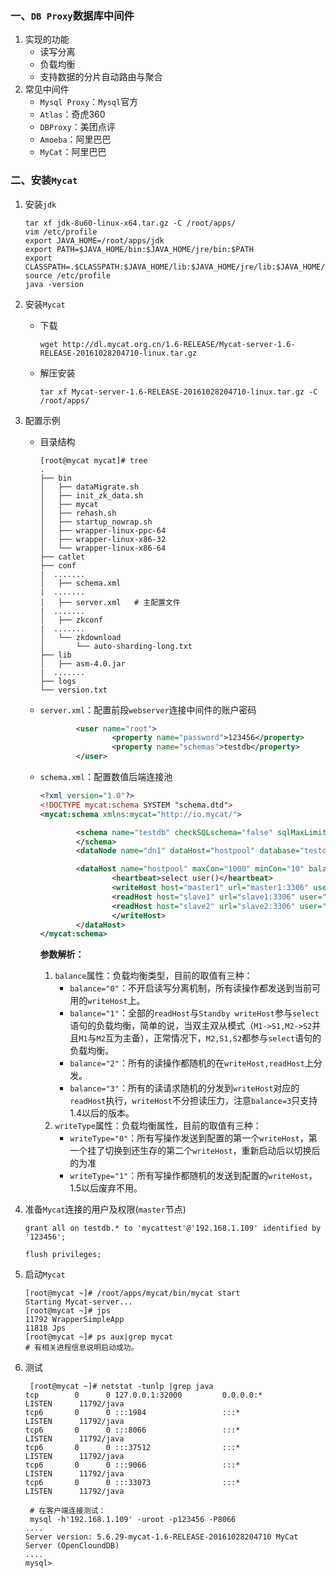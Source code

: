 ### 一、`DB Proxy`数据库中间件

1. 实现的功能
   - 读写分离
   - 负载均衡
   - 支持数据的分片自动路由与聚合
2. 常见中间件
   - `Mysql Proxy`：`Mysql`官方
   - `Atlas`：奇虎360
   - `DBProxy`：美团点评
   - `Amoeba`：阿里巴巴
   - `MyCat`：阿里巴巴

### 二、安装`Mycat`

1. 安装`jdk`

   ```shell
   tar xf jdk-8u60-linux-x64.tar.gz -C /root/apps/
   vim /etc/profile
   export JAVA_HOME=/root/apps/jdk
   export PATH=$JAVA_HOME/bin:$JAVA_HOME/jre/bin:$PATH
   export CLASSPATH=.$CLASSPATH:$JAVA_HOME/lib:$JAVA_HOME/jre/lib:$JAVA_HOME/lib/tools.jar
   source /etc/profile
   java -version
   ```

2. 安装`Mycat`

   - 下载

     `wget http://dl.mycat.org.cn/1.6-RELEASE/Mycat-server-1.6-RELEASE-20161028204710-linux.tar.gz`

   - 解压安装

     `tar xf Mycat-server-1.6-RELEASE-20161028204710-linux.tar.gz -C /root/apps/`

3. 配置示例

   - 目录结构

     ```shell
     [root@mycat mycat]# tree
     .
     ├── bin
     │   ├── dataMigrate.sh
     │   ├── init_zk_data.sh
     │   ├── mycat
     │   ├── rehash.sh
     │   ├── startup_nowrap.sh
     │   ├── wrapper-linux-ppc-64
     │   ├── wrapper-linux-x86-32
     │   └── wrapper-linux-x86-64
     ├── catlet
     ├── conf
     |	.......
     │   ├── schema.xml
     |	.......
     │   ├── server.xml   # 主配置文件
     |	.......
     │   ├── zkconf
     |	.......
     │   └── zkdownload
     │       └── auto-sharding-long.txt
     ├── lib
     │   ├── asm-4.0.jar
     |	.......
     ├── logs
     └── version.txt
     ```

   - `server.xml`：配置前段`webserver`连接中间件的账户密码

     ```xml
             <user name="root">
                     <property name="password">123456</property>
                     <property name="schemas">testdb</property>
             </user>
     ```

   - `schema.xml`：配置数值后端连接池

     ```xml
     <?xml version="1.0"?>
     <!DOCTYPE mycat:schema SYSTEM "schema.dtd">
     <mycat:schema xmlns:mycat="http://io.mycat/">
     
             <schema name="testdb" checkSQLschema="false" sqlMaxLimit="100" dataNode="dn1">
             </schema>
             <dataNode name="dn1" dataHost="hostpool" database="testdb" />
     
             <dataHost name="hostpool" maxCon="1000" minCon="10" balance="0" writeType="0" dbType="mysql" dbDriver="native" switchType="1"  slaveThreshold="100">
                     <heartbeat>select user()</heartbeat>
                     <writeHost host="master1" url="master1:3306" user="mycattest" password="123456">
                     <readHost host="slave1" url="slave1:3306" user="mycattest" password="123456" />
                     <readHost host="slave2" url="slave2:3306" user="mycattest" password="123456" />
                     </writeHost>
             </dataHost>
     </mycat:schema>
     
     ```

     **参数解析：**

     1. `balance`属性：负载均衡类型，目前的取值有三种：
        - `balance="0"`：不开启读写分离机制，所有读操作都发送到当前可用的`writeHost`上。
        - `balance="1"`：全部的`readHost`与`Standby writeHost`参与`select`语句的负载均衡，简单的说，当双主双从模式（`M1->S1,M2->S2`并且`M1`与`M2`互为主备），正常情况下，`M2,S1,S2`都参与`select`语句的负载均衡。
        - `balance="2"`：所有的读操作都随机的在`writeHost,readHost`上分发。
        - `balance="3"`：所有的读请求随机的分发到`writeHost`对应的`readHost`执行，`writeHost`不分担读压力，注意`balance=3`只支持1.4以后的版本。
     2. `writeType`属性：负载均衡属性，目前的取值有三种：
        - `writeType="0"`：所有写操作发送到配置的第一个`writeHost`，第一个挂了切换到还生存的第二个`writeHost`，重新启动后以切换后的为准
        - `writeType="1"`：所有写操作都随机的发送到配置的`writeHost`，1.5以后废弃不用。

4. 准备`Mycat`连接的用户及权限(`master`节点)

   `grant all on testdb.* to 'mycattest'@'192.168.1.109' identified by '123456';`

   `flush privileges;`

5. 启动`Mycat`

   ```shell
   [root@mycat ~]# /root/apps/mycat/bin/mycat start
   Starting Mycat-server...
   [root@mycat ~]# jps
   11792 WrapperSimpleApp
   11818 Jps
   [root@mycat ~]# ps aux|grep mycat
   # 有相关进程信息说明启动成功。
   ```

6. 测试

   ```shell
    [root@mycat ~]# netstat -tunlp |grep java
   tcp        0      0 127.0.0.1:32000         0.0.0.0:*               LISTEN      11792/java          
   tcp6       0      0 :::1984                 :::*                    LISTEN      11792/java          
   tcp6       0      0 :::8066                 :::*                    LISTEN      11792/java          
   tcp6       0      0 :::37512                :::*                    LISTEN      11792/java          
   tcp6       0      0 :::9066                 :::*                    LISTEN      11792/java          
   tcp6       0      0 :::33073                :::*                    LISTEN      11792/java 
    
    # 在客户端连接测试：
    mysql -h'192.168.1.109' -uroot -p123456 -P8066
   ....
   Server version: 5.6.29-mycat-1.6-RELEASE-20161028204710 MyCat Server (OpenCloundDB)
   ....
   mysql> 
   ```